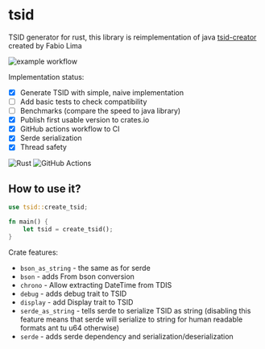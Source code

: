 # tsid
TSID generator for rust, this library is reimplementation of java [tsid-creator](https://github.com/f4b6a3/tsid-creator/) created by Fabio Lima

![example workflow](https://github.com/jakudlaty/tsid/actions/workflows/rust.yml/badge.svg)

Implementation status:
- [x] Generate TSID with simple, naive implementation
- [ ] Add basic tests to check compatibility
- [ ] Benchmarks (compare the speed to java library)
- [x] Publish first usable version to crates.io
- [x] GitHub actions workflow to CI
- [x] Serde serialization
- [x] Thread safety

![Rust](https://img.shields.io/badge/rust-%23000000.svg?style=for-the-badge&logo=rust&logoColor=white)
![GitHub Actions](https://img.shields.io/badge/github%20actions-%232671E5.svg?style=for-the-badge&logo=githubactions&logoColor=white)

## How to use it?
```rust
use tsid::create_tsid;

fn main() {
    let tsid = create_tsid();
}
```

Crate features:
- ```bson_as_string``` - the same as for serde
- ```bson``` - adds From bson conversion
- ```chrono``` - Allow extracting DateTime from TDIS
- ```debug``` - adds debug trait to TSID
- ```display``` - add Display trait to TSID
- ```serde_as_string``` - tells serde to serialize TSID as string (disabling this feature means that serde will serialize to string for human readable formats ant tu u64 otherwise)
- ```serde``` - adds serde dependency and serialization/deserialization
